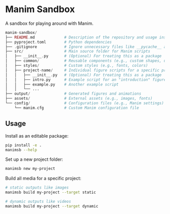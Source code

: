 # Manim Sandbox

A sandbox for playing around with Manim.

```php
manim-sandbox/
├── README.md             # Description of the repository and usage instructions
├── pyproject.toml        # Python dependencies
├── .gitignore            # Ignore unnecessary files like __pycache__ and outputs
├── src/                  # Main source folder for Manim scripts
│   ├── __init__.py       # (Optional) For treating this as a package
│   ├── common/           # Reusable components (e.g., custom shapes, utilities)
│   ├── styles/           # Custom styles (e.g., fonts, colors)
│   ├── project-name/     # Individual figure scripts for a specific project
│   │   ├── __init__.py   # (Optional) For treating this as a package
│   │   ├── intro.py      # Example script for an "introduction" figure
│   │   ├── example.py    # Another example script
│   │   └── ...
├── output/               # Generated figures and animations
├── assets/               # External assets (e.g., images, fonts)
└── config/               # Configuration files (e.g., Manim settings)
    └── manim.cfg         # Custom Manim configuration file
```

## Usage

Install as an editable package:

```bash
pip install -e .
manimsb --help
```

Set up a new project folder:

```bash
manimsb new my-project
```

Build all media for a specific project:

```bash
# static outputs like images
manimsb build my-project --target static

# dynamic outputs like videos
manimsb build my-project --target dynamic
```
